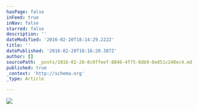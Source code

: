 ```yaml
---
hasPage: false
inFeed: true
inNav: false
starred: false
description: ''
dateModified: '2016-02-20T18:14:29.222Z'
title: ''
datePublished: '2016-02-20T18:16:20.387Z'
author: []
sourcePath: _posts/2016-02-20-8c0ffeef-8846-4f75-8db9-0e851c248ec4.md
published: true
_context: 'http://schema.org'
_type: Article

---
```

![](https://the-grid-user-content.s3-us-west-2.amazonaws.com/94ecf7fd-cc11-44e1-9726-0409218d18e1.jpg)